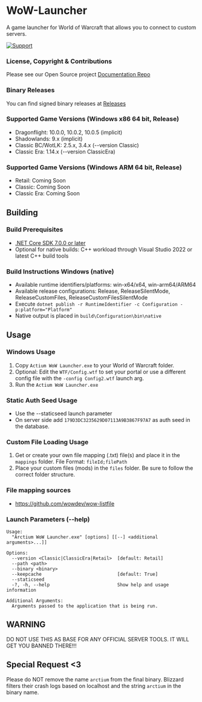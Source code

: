 # WoW-Launcher
A game launcher for World of Warcraft that allows you to connect to custom servers.

[![Support](https://img.shields.io/badge/discord-join-7289DA.svg)](https://arctium.io/discord)

### License, Copyright & Contributions

Please see our Open Source project [Documentation Repo](https://github.com/Arctium/Documentation)

### Binary Releases
You can find signed binary releases at [Releases](https://github.com/Arctium/WoW-Launcher/releases)

### Supported Game Versions (Windows x86 64 bit, Release)
* Dragonflight: 10.0.0, 10.0.2, 10.0.5 (implicit)
* Shadowlands: 9.x (implicit)
* Classic BC/WotLK: 2.5.x, 3.4.x (--version Classic)
* Classic Era: 1.14.x (--version ClassicEra)

### Supported Game Versions (Windows ARM 64 bit, Release)
* Retail: Coming Soon
* Classic: Coming Soon
* Classic Era: Coming Soon

## Building

### Build Prerequisites
* [.NET Core SDK 7.0.0 or later](https://dotnet.microsoft.com/download/dotnet/7.0)
* Optional for native builds: C++ workload through Visual Studio 2022 or latest C++ build tools

### Build Instructions Windows (native)
* Available runtime identifiers/platforms: win-x64/x64, win-arm64/ARM64
* Available release configurations: Release, ReleaseSilentMode, ReleaseCustomFiles, ReleaseCustomFilesSilentMode
* Execute `dotnet publish -r RuntimeIdentifier -c Configuration -p:platform="Platform"`
* Native output is placed in `build\Configuration\bin\native`

## Usage

### Windows Usage
1. Copy `Actium WoW Launcher.exe` to your World of Warcraft folder.
2. Optional: Edit the `WTF/Config.wtf` to set your portal or use a different config file with the `-config Config2.wtf` launch arg.
3. Run the `Actium WoW Launcher.exe`

### Static Auth Seed Usage
* Use the --staticseed launch parameter
* On server side add `179D3DC3235629D07113A9B3867F97A7` as auth seed in the database.

### Custom File Loading Usage
1. Get or create your own file mapping (.txt) file(s) and place it in the `mappings` folder.
   File Format: `fileId;filePath`
2. Place your custom files (mods) in the `files` folder. Be sure to follow the correct folder structure.

### File mapping sources
* https://github.com/wowdev/wow-listfile

### Launch Parameters (--help)
```
Usage:
  "Arctium WoW Launcher.exe" [options] [[--] <additional arguments>...]]

Options:
  --version <Classic|ClassicEra|Retail>  [default: Retail]
  --path <path>
  --binary <binary>
  --keepcache                            [default: True]
  --staticseed
  -?, -h, --help                         Show help and usage information

Additional Arguments:
  Arguments passed to the application that is being run.
```

## WARNING

DO NOT USE THIS AS BASE FOR ANY OFFICIAL SERVER TOOLS.
IT WILL GET YOU BANNED THERE!!!

## Special Request <3

Please do NOT remove the name `arctium` from the final binary.
Blizzard filters their crash logs based on localhost and the string `arctium` in the binary name. 
